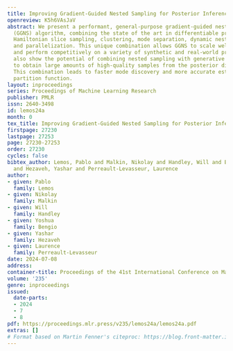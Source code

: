 ```yaml
---
title: Improving Gradient-Guided Nested Sampling for Posterior Inference
openreview: K5h6VAsJaV
abstract: We present a performant, general-purpose gradient-guided nested sampling
  (GGNS) algorithm, combining the state of the art in differentiable programming,
  Hamiltonian slice sampling, clustering, mode separation, dynamic nested sampling,
  and parallelization. This unique combination allows GGNS to scale well with dimensionality
  and perform competitively on a variety of synthetic and real-world problems. We
  also show the potential of combining nested sampling with generative flow networks
  to obtain large amounts of high-quality samples from the posterior distribution.
  This combination leads to faster mode discovery and more accurate estimates of the
  partition function.
layout: inproceedings
series: Proceedings of Machine Learning Research
publisher: PMLR
issn: 2640-3498
id: lemos24a
month: 0
tex_title: Improving Gradient-Guided Nested Sampling for Posterior Inference
firstpage: 27230
lastpage: 27253
page: 27230-27253
order: 27230
cycles: false
bibtex_author: Lemos, Pablo and Malkin, Nikolay and Handley, Will and Bengio, Yoshua
  and Hezaveh, Yashar and Perreault-Levasseur, Laurence
author:
- given: Pablo
  family: Lemos
- given: Nikolay
  family: Malkin
- given: Will
  family: Handley
- given: Yoshua
  family: Bengio
- given: Yashar
  family: Hezaveh
- given: Laurence
  family: Perreault-Levasseur
date: 2024-07-08
address:
container-title: Proceedings of the 41st International Conference on Machine Learning
volume: '235'
genre: inproceedings
issued:
  date-parts:
  - 2024
  - 7
  - 8
pdf: https://proceedings.mlr.press/v235/lemos24a/lemos24a.pdf
extras: []
# Format based on Martin Fenner's citeproc: https://blog.front-matter.io/posts/citeproc-yaml-for-bibliographies/
---
```


